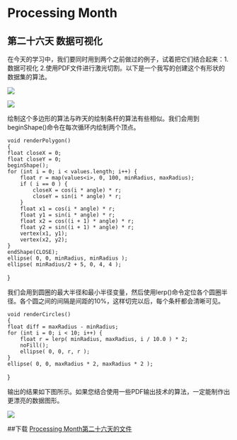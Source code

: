Processing Month
=====
第二十六天 **数据可视化**
----

在今天的学习中，我们要同时用到两个之前做过的例子，试着把它们结合起来：1.数据可视化 2.使用PDF文件进行激光切割。以下是一个我写的创建这个有形状的数据集的算法。

![](http://img.vormplus.be/blog/data-visualisation-finished-lasercut-001.jpg)

![](http://img.vormplus.be/blog/data-visualisation-finished-lasercut-002.jpg)

绘制这个多边形的算法与昨天的绘制条杆的算法有些相似。我们会用到beginShape()命令在每次循环内绘制两个顶点。

	void renderPolygon()
	{
    float closeX = 0;
    float closeY = 0;
    beginShape();
    for (int i = 0; i < values.length; i++) {
        float r = map(values<i>, 0, 100, minRadius, maxRadius);
        if ( i == 0 ) {
            closeX = cos(i * angle) * r;
            closeY = sin(i * angle) * r;
        }
        float x1 = cos(i * angle) * r;
        float y1 = sin(i * angle) * r;
        float x2 = cos((i + 1) * angle) * r;
        float y2 = sin((i + 1) * angle) * r;
        vertex(x1, y1);
        vertex(x2, y2);
    }
    endShape(CLOSE);
    ellipse( 0, 0, minRadius, minRadius );
    ellipse( minRadius/2 + 5, 0, 4, 4 );
}

我们会用到圆圈的最大半径和最小半径变量，然后使用lerp()命令定位各个圆圈半径。各个圆之间的间隔是间距的10%，这样切完以后，每个条杆都会清晰可见。

	void renderCircles()
	{
    float diff = maxRadius - minRadius;
    for (int i = 0; i < 10; i++) {
        float r = lerp( minRadius, maxRadius, i / 10.0 ) * 2;
        noFill();
        ellipse( 0, 0, r, r );
    }
    ellipse( 0, 0, maxRadius * 2, maxRadius * 2 );
}

输出的结果如下图所示。如果您结合使用一些PDF输出技术的算法，一定能制作出更漂亮的数据图形。

![](http://img.vormplus.be/blog/data-visualisation-for-lasercutting.png)

##下载
[Processing Month第二十六天的文件](http://img.vormplus.be/downloads/processing_month_day_026.zip)